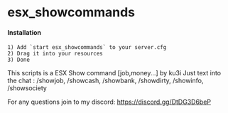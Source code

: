 # esx_showcommands


#### Installation
```
1) Add `start esx_showcommands` to your server.cfg
2) Drag it into your resources
3) Done
```

This scripts is a ESX Show command [job,money...] by ku3i
Just text into the chat : /showjob, /showcash, /showbank, /showdirty, /showinfo, /showsociety

For any questions join to my discord:
https://discord.gg/DtDG3D6beP
